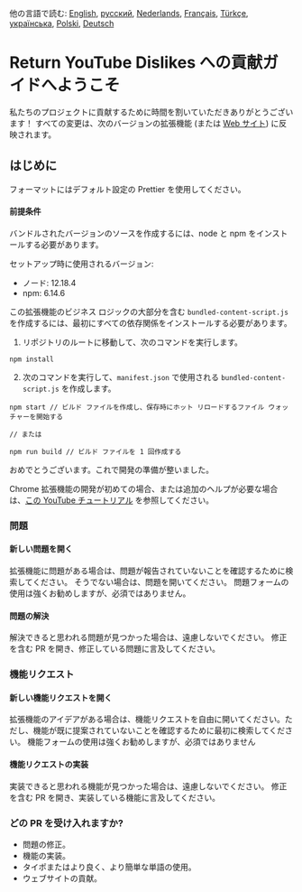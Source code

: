 他の言語で読む: [English](CONTRIBUTING.md), [русский](CONTRIBUTINGru.md), [Nederlands](CONTRIBUTINGnl.md), [Français](CONTRIBUTINGfr.md), [Türkçe](CONTRIBUTINGtr.md), [українська](CONTRIBUTINGuk.md), [Polski](CONTRIBUTINGpl.md), [Deutsch](CONTRIBUTINGde.md)

# Return YouTube Dislikes への貢献ガイドへようこそ

私たちのプロジェクトに貢献するために時間を割いていただきありがとうございます！ すべての変更は、次のバージョンの拡張機能 (または [Web サイト](https://www.returnyoutubedislike.com/)) に反映されます。

## はじめに

フォーマットにはデフォルト設定の Prettier を使用してください。

#### 前提条件

バンドルされたバージョンのソースを作成するには、node と npm をインストールする必要があります。

セットアップ時に使用されるバージョン:

- ノード: 12.18.4
- npm: 6.14.6

この拡張機能のビジネス ロジックの大部分を含む `bundled-content-script.js` を作成するには、最初にすべての依存関係をインストールする必要があります。

1. リポジトリのルートに移動して、次のコマンドを実行します。

```
npm install
```

2. 次のコマンドを実行して、`manifest.json` で使用される `bundled-content-script.js` を作成します。

```
npm start // ビルド ファイルを作成し、保存時にホット リロードするファイル ウォッチャーを開始する

// または

npm run build // ビルド ファイルを 1 回作成する
```

おめでとうございます。これで開発の準備が整いました。

Chrome 拡張機能の開発が初めての場合、または追加のヘルプが必要な場合は、[この YouTube チュートリアル](https://www.youtube.com/watch?v=mdOj6HYE3_0) を参照してください。

### 問題

#### 新しい問題を開く

拡張機能に問題がある場合は、問題が報告されていないことを確認するために検索してください。 そうでない場合は、問題を開いてください。 問題フォームの使用は強くお勧めしますが、必須ではありません。

#### 問題の解決

解決できると思われる問題が見つかった場合は、遠慮しないでください。 修正を含む PR を開き、修正している問題に言及してください。

### 機能リクエスト

#### 新しい機能リクエストを開く

拡張機能のアイデアがある場合は、機能リクエストを自由に開いてください。ただし、機能が既に提案されていないことを確認するために最初に検索してください。 機能フォームの使用は強くお勧めしますが、必須ではありません

#### 機能リクエストの実装

実装できると思われる機能が見つかった場合は、遠慮しないでください。 修正を含む PR を開き、実装している機能に言及してください。

### どの PR を受け入れますか?

- 問題の修正。
- 機能の実装。
- タイポまたはより良く、より簡単な単語の使用。
- ウェブサイトの貢献。

